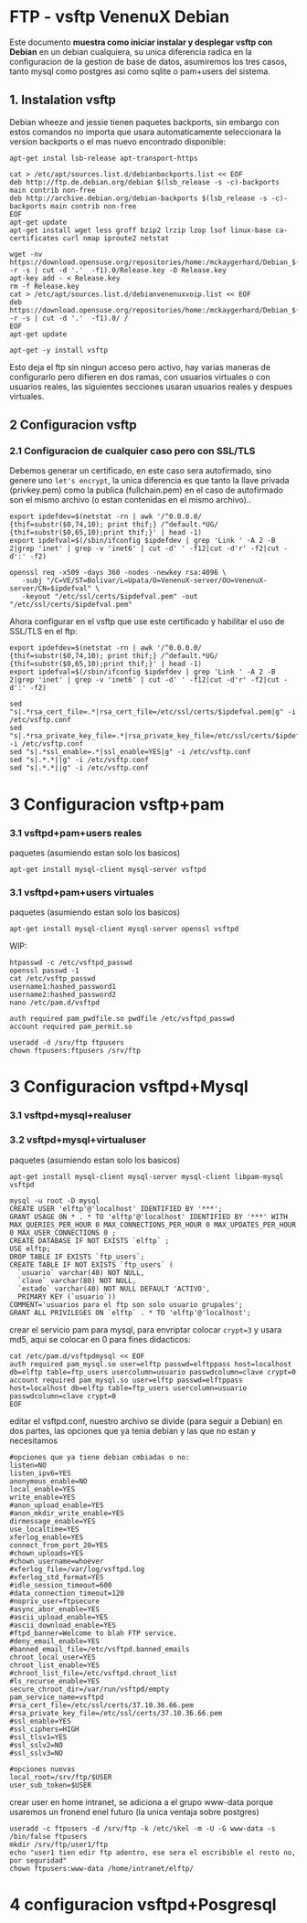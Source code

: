 # FTP - vsftp VenenuX Debian

Este documento **muestra como iniciar instalar y desplegar vsftp con Debian** en un debian cualquiera, 
su unica diferencia radica en la configuracion de la gestion de base de datos, asumiremos los tres casos, 
tanto mysql como postgres asi como sqlite o pam+users del sistema.

## 1. Instalation vsftp

Debian wheeze and jessie tienen paquetes backports, sin embargo con estos comandos no importa que usara 
automaticamente seleccionara la version backports o el mas nuevo encontrado disponible:

```
apt-get instal lsb-release apt-transport-https

cat > /etc/apt/sources.list.d/debianbackports.list << EOF
deb http://ftp.de.debian.org/debian $(lsb_release -s -c)-backports main contrib non-free
deb http://archive.debian.org/debian-backports $(lsb_release -s -c)-backports main contrib non-free
EOF
apt-get update
apt-get install wget less groff bzip2 lrzip lzop lsof linux-base ca-certificates curl nmap iproute2 netstat

wget -nv https://download.opensuse.org/repositories/home:/mckaygerhard/Debian_$(lsb_release -r -s | cut -d '.'  -f1).0/Release.key -O Release.key
apt-key add - < Release.key
rm -f Release.key
cat > /etc/apt/sources.list.d/debianvenenuxvoip.list << EOF
deb https://download.opensuse.org/repositories/home:/mckaygerhard/Debian_$(lsb_release -r -s | cut -d '.'  -f1).0/ /
EOF
apt-get update

apt-get -y install vsftp
```

Esto deja el ftp sin ningun acceso pero activo, hay varias maneras de configurarlo pero difieren en dos ramas, 
con usuarios virtuales o con usuarios reales, las siguientes secciones usaran usuarios reales y despues virtuales.

## 2 Configuracion vsftp

### 2.1 Configuracion de cualquier caso pero con SSL/TLS

Debemos generar un certificado, en este caso sera autofirmado, sino genere uno `let's encrypt`, 
la unica diferencia es que tanto la llave privada (privkey.pem) como la publica (fullchain.pem) 
en el caso de autofirmado son el mismo archivo (o estan contenidas en el mismo archivo).. 

```
export ipdefdev=$(netstat -rn | awk '/^0.0.0.0/ {thif=substr($0,74,10); print thif;} /^default.*UG/ {thif=substr($0,65,10);print thif;}' | head -1)
export ipdefval=$(/sbin/ifconfig $ipdefdev | grep 'Link ' -A 2 -B 2|grep 'inet' | grep -v 'inet6' | cut -d' ' -f12|cut -d'r' -f2|cut -d':' -f2)

openssl req -x509 -days 360 -nodes -newkey rsa:4096 \
   -subj "/C=VE/ST=Bolivar/L=Upata/O=VenenuX-server/OU=VenenuX-server/CN=$ipdefval" \
   -keyout "/etc/ssl/certs/$ipdefval.pem" -out "/etc/ssl/certs/$ipdefval.pem"
```

Ahora configurar en el vsftp que use este certificado y habilitar el uso de SSL/TLS en el ftp:

```
export ipdefdev=$(netstat -rn | awk '/^0.0.0.0/ {thif=substr($0,74,10); print thif;} /^default.*UG/ {thif=substr($0,65,10);print thif;}' | head -1)
export ipdefval=$(/sbin/ifconfig $ipdefdev | grep 'Link ' -A 2 -B 2|grep 'inet' | grep -v 'inet6' | cut -d' ' -f12|cut -d'r' -f2|cut -d':' -f2)

sed "s|.*rsa_cert_file=.*|rsa_cert_file=/etc/ssl/certs/$ipdefval.pem|g" -i /etc/vsftp.conf
sed "s|.*rsa_private_key_file=.*|rsa_private_key_file=/etc/ssl/certs/$ipdefval.pem|g" -i /etc/vsftp.conf
sed "s|.*ssl_enable=.*|ssl_enable=YES|g" -i /etc/vsftp.conf
sed "s|.*.*||g" -i /etc/vsftp.conf
sed "s|.*.*||g" -i /etc/vsftp.conf
```

# 3 Configuracion vsftp+pam

### 3.1 vsftpd+pam+users reales

paquetes (asumiendo estan solo los basicos)

```
apt-get install mysql-client mysql-server vsftpd
```


### 3.1 vsftpd+pam+users virtuales

paquetes (asumiendo estan solo los basicos)

```
apt-get install mysql-client mysql-server openssl vsftpd
```

WIP:

```
htpasswd -c /etc/vsftpd_passwd
openssl passwd -1
cat /etc/vsftp_passwd
username1:hashed_password1
username2:hashed_password2
nano /etc/pam.d/vsftpd

auth required pam_pwdfile.so pwdfile /etc/vsftpd_passwd
account required pam_permit.so

useradd -d /srv/ftp ftpusers
chown ftpusers:ftpusers /srv/ftp

```

# 3 Configuracion vsftpd+Mysql

### 3.1 vsftpd+mysql+realuser

### 3.2 vsftpd+mysql+virtualuser

paquetes (asumiendo estan solo los basicos)

```
apt-get install mysql-client mysql-server mysql-client libpam-mysql vsftpd
```

```
mysql -u root -D mysql
CREATE USER 'elftp'@'localhost' IDENTIFIED BY '***';
GRANT USAGE ON * . * TO 'elftp'@'localhost' IDENTIFIED BY '***' WITH MAX_QUERIES_PER_HOUR 0 MAX_CONNECTIONS_PER_HOUR 0 MAX_UPDATES_PER_HOUR 0 MAX_USER_CONNECTIONS 0 ;
CREATE DATABASE IF NOT EXISTS `elftp` ;
USE elftp;
DROP TABLE IF EXISTS `ftp_users`;
CREATE TABLE IF NOT EXISTS `ftp_users` (
  `usuario` varchar(40) NOT NULL,
  `clave` varchar(80) NOT NULL,
  `estado` varchar(40) NOT NULL DEFAULT 'ACTIVO',
  PRIMARY KEY (`usuario`))
COMMENT='usuarios para el ftp son solo usuario grupales';
GRANT ALL PRIVILEGES ON `elftp` . * TO 'elftp'@'localhost';
```

crear el servicio pam para mysql, para envriptar colocar `crypt=3` y usara md5, aqui se colocar en 0 para fines didacticos:

```
cat /etc/pam.d/vsftpdmysql << EOF
auth required pam_mysql.so user=elftp passwd=elftppass host=localhost db=elftp table=ftp_users usercolumn=usuario passwdcolumn=clave crypt=0
account required pam_mysql.so user=elftp passwd=elftppass host=localhost db=elftp table=ftp_users usercolumn=usuario passwdcolumn=clave crypt=0
EOF
```

editar el vsftpd.conf, nuestro archivo se divide (para seguir a Debian) en dos partes, 
las opciones que ya tenia debian y las que no estan y necesitamos

```
#opciones que ya tiene debian cmbiadas o no:
listen=NO
listen_ipv6=YES
anonymous_enable=NO
local_enable=YES
write_enable=YES
#anon_upload_enable=YES
#anon_mkdir_write_enable=YES
dirmessage_enable=YES
use_localtime=YES
xferlog_enable=YES
connect_from_port_20=YES
#chown_uploads=YES
#chown_username=whoever
#xferlog_file=/var/log/vsftpd.log
#xferlog_std_format=YES
#idle_session_timeout=600
#data_connection_timeout=120
#nopriv_user=ftpsecure
#async_abor_enable=YES
#ascii_upload_enable=YES
#ascii_download_enable=YES
#ftpd_banner=Welcome to blah FTP service.
#deny_email_enable=YES
#banned_email_file=/etc/vsftpd.banned_emails
chroot_local_user=YES
chroot_list_enable=YES
#chroot_list_file=/etc/vsftpd.chroot_list
#ls_recurse_enable=YES
secure_chroot_dir=/var/run/vsftpd/empty
pam_service_name=vsftpd
#rsa_cert_file=/etc/ssl/certs/37.10.36.66.pem
#rsa_private_key_file=/etc/ssl/certs/37.10.36.66.pem
#ssl_enable=YES
#ssl_ciphers=HIGH
#ssl_tlsv1=YES
#ssl_sslv2=NO
#ssl_sslv3=NO

#opciones nuevas
local_root=/srv/ftp/$USER
user_sub_token=$USER
```



crear user en home intranet, se adiciona a el grupo www-data porque usaremos un fronend enel futuro (la unica ventaja sobre postgres)

```
useradd -c ftpusers -d /srv/ftp -k /etc/skel -m -U -G www-data -s /bin/false ftpusers
mkdir /srv/ftp/user1/ftp
echo "user1 tien edir ftp adentro, ese sera el escribible el resto no, por seguridad"
chown ftpusers:www-data /home/intranet/elftp/
```




# 4 configuracion vsftpd+Posgresql

